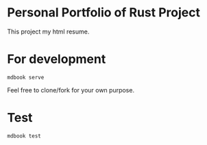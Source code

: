 # Personal Portfolio of Rust Project

This project my html resume.

# For development

```
mdbook serve
```

Feel free to clone/fork for your own purpose.

# Test

```
mdbook test
```
